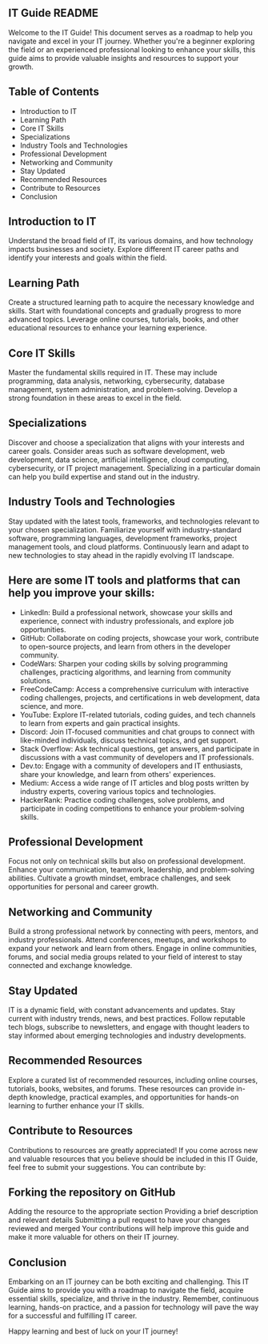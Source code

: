 ## IT Guide README
Welcome to the IT Guide! This document serves as a roadmap to help you navigate and excel in your IT journey. Whether you're a beginner exploring the field or an experienced professional looking to enhance your skills, this guide aims to provide valuable insights and resources to support your growth.

## Table of Contents
- Introduction to IT
- Learning Path
- Core IT Skills
- Specializations
- Industry Tools and Technologies
- Professional Development
- Networking and Community
- Stay Updated
- Recommended Resources
- Contribute to Resources
- Conclusion

## Introduction to IT
Understand the broad field of IT, its various domains, and how technology impacts businesses and society. Explore different IT career paths and identify your interests and goals within the field.

## Learning Path
Create a structured learning path to acquire the necessary knowledge and skills. Start with foundational concepts and gradually progress to more advanced topics. Leverage online courses, tutorials, books, and other educational resources to enhance your learning experience.

## Core IT Skills
Master the fundamental skills required in IT. These may include programming, data analysis, networking, cybersecurity, database management, system administration, and problem-solving. Develop a strong foundation in these areas to excel in the field.

## Specializations
Discover and choose a specialization that aligns with your interests and career goals. Consider areas such as software development, web development, data science, artificial intelligence, cloud computing, cybersecurity, or IT project management. Specializing in a particular domain can help you build expertise and stand out in the industry.

## Industry Tools and Technologies
Stay updated with the latest tools, frameworks, and technologies relevant to your chosen specialization. Familiarize yourself with industry-standard software, programming languages, development frameworks, project management tools, and cloud platforms. Continuously learn and adapt to new technologies to stay ahead in the rapidly evolving IT landscape.

## Here are some IT tools and platforms that can help you improve your skills:

- LinkedIn: Build a professional network, showcase your skills and experience, connect with industry professionals, and explore job opportunities.
- GitHub: Collaborate on coding projects, showcase your work, contribute to open-source projects, and learn from others in the developer community.
- CodeWars: Sharpen your coding skills by solving programming challenges, practicing algorithms, and learning from community solutions.
- FreeCodeCamp: Access a comprehensive curriculum with interactive coding challenges, projects, and certifications in web development, data science, and more.
- YouTube: Explore IT-related tutorials, coding guides, and tech channels to learn from experts and gain practical insights.
- Discord: Join IT-focused communities and chat groups to connect with like-minded individuals, discuss technical topics, and get support.
- Stack Overflow: Ask technical questions, get answers, and participate in discussions with a vast community of developers and IT professionals.
- Dev.to: Engage with a community of developers and IT enthusiasts, share your knowledge, and learn from others' experiences.
- Medium: Access a wide range of IT articles and blog posts written by industry experts, covering various topics and technologies.
- HackerRank: Practice coding challenges, solve problems, and participate in coding competitions to enhance your problem-solving skills.

## Professional Development
Focus not only on technical skills but also on professional development. Enhance your communication, teamwork, leadership, and problem-solving abilities. Cultivate a growth mindset, embrace challenges, and seek opportunities for personal and career growth.

## Networking and Community
Build a strong professional network by connecting with peers, mentors, and industry professionals. Attend conferences, meetups, and workshops to expand your network and learn from others. Engage in online communities, forums, and social media groups related to your field of interest to stay connected and exchange knowledge.

## Stay Updated
IT is a dynamic field, with constant advancements and updates. Stay current with industry trends, news, and best practices. Follow reputable tech blogs, subscribe to newsletters, and engage with thought leaders to stay informed about emerging technologies and industry developments.

## Recommended Resources
Explore a curated list of recommended resources, including online courses, tutorials, books, websites, and forums. These resources can provide in-depth knowledge, practical examples, and opportunities for hands-on learning to further enhance your IT skills.

## Contribute to Resources
Contributions to resources are greatly appreciated! If you come across new and valuable resources that you believe should be included in this IT Guide, feel free to submit your suggestions. You can contribute by:

## Forking the repository on GitHub
Adding the resource to the appropriate section
Providing a brief description and relevant details
Submitting a pull request to have your changes reviewed and merged
Your contributions will help improve this guide and make it more valuable for others on their IT journey.

## Conclusion
Embarking on an IT journey can be both exciting and challenging. This IT Guide aims to provide you with a roadmap to navigate the field, acquire essential skills, specialize, and thrive in the industry. Remember, continuous learning, hands-on practice, and a passion for technology will pave the way for a successful and fulfilling IT career.

Happy learning and best of luck on your IT journey!